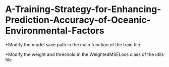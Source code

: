 # A-Training-Strategy-for-Enhancing-Prediction-Accuracy-of-Oceanic-Environmental-Factors

*Modify the model save path in the main function of the train file

*Modify the weight and threshold in the WeightedMSELoss class of the utils file
